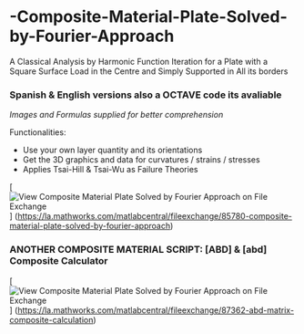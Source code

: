 # -Composite-Material-Plate-Solved-by-Fourier-Approach
A Classical Analysis by Harmonic Function Iteration for a Plate with a Square Surface Load in the Centre and Simply Supported in All its borders

### Spanish & English versions also a OCTAVE code its avaliable
*Images and Formulas supplied for better comprehension*

Functionalities:
* Use your own layer quantity and its orientations
* Get the 3D graphics and data for curvatures / strains / stresses
* Applies Tsai-Hill & Tsai-Wu as Failure Theories

[![View Composite Material Plate Solved by Fourier Approach on File Exchange](https://www.mathworks.com/matlabcentral/images/matlab-file-exchange.svg)]
(https://la.mathworks.com/matlabcentral/fileexchange/85780-composite-material-plate-solved-by-fourier-approach)

### ANOTHER COMPOSITE MATERIAL SCRIPT: [ABD] & [abd] Composite Calculator
 
[![View Composite Material Plate Solved by Fourier Approach on File Exchange](https://www.mathworks.com/matlabcentral/images/matlab-file-exchange.svg)]
(https://la.mathworks.com/matlabcentral/fileexchange/87362-abd-matrix-composite-calculation)
